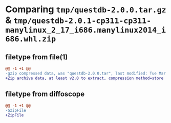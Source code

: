 # Comparing `tmp/questdb-2.0.0.tar.gz` & `tmp/questdb-2.0.1-cp311-cp311-manylinux_2_17_i686.manylinux2014_i686.whl.zip`

## filetype from file(1)

```diff
@@ -1 +1 @@
-gzip compressed data, was "questdb-2.0.0.tar", last modified: Tue Mar 19 15:04:43 2024, max compression
+Zip archive data, at least v2.0 to extract, compression method=store
```

## filetype from diffoscope

```diff
@@ -1 +1 @@
-GzipFile
+ZipFile
```

